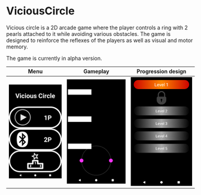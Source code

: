 # ViciousCircle

Vicious circle is a 2D arcade game where the player controls a ring with 2 pearls attached to it while avoiding various obstacles.
The game is designed to reinforce the reflexes of the players as well as visual and motor memory.

The game is currently in alpha version.

| Menu  | Gameplay | Progression design|
| ------------- | ------------- |------------- |
|<img src="https://github.com/fujavica/ViciousCircle/blob/master/menu.png" width="250">|<img src="https://github.com/fujavica/ViciousCircle/blob/master/level.png" width="250">|<img src="https://github.com/fujavica/ViciousCircle/blob/master/game.png" width="250">|



